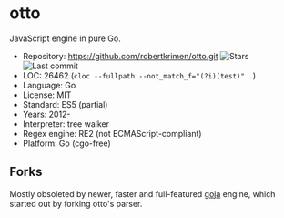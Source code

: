# otto

JavaScript engine in pure Go.

* Repository:   https://github.com/robertkrimen/otto.git <span class="shields"><img src="https://img.shields.io/github/stars/robertkrimen/otto?label=&style=flat-square" alt="Stars" title="Stars"><img src="https://img.shields.io/github/last-commit/robertkrimen/otto?label=&style=flat-square" alt="Last commit" title="Last commit"></span>
* LOC:          26462 (`cloc --fullpath --not_match_f="(?i)(test)" .`)
* Language:     Go
* License:      MIT
* Standard:     ES5 (partial)
* Years:        2012-
* Interpreter:  tree walker
* Regex engine: RE2 (not ECMAScript-compliant)
* Platform:     Go (cgo-free)

## Forks

Mostly obsoleted by newer, faster and full-featured [goja](goja.md) engine,
which started out by forking otto's parser.
